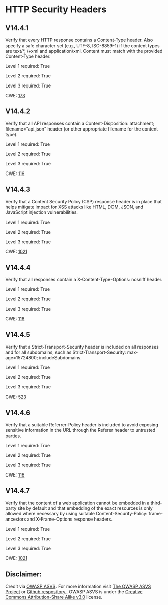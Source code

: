 # HTTP Security Headers

## V14.4.1

Verify that every HTTP response contains a Content-Type header. Also specify a safe character set (e.g., UTF-8, ISO-8859-1) if the content types are text/*, /+xml and application/xml. Content must match with the provided Content-Type header.

Level 1 required: True

Level 2 required: True

Level 3 required: True

CWE: [173](https://cwe.mitre.org/data/definitions/173)

## V14.4.2

Verify that all API responses contain a Content-Disposition: attachment; filename="api.json" header (or other appropriate filename for the content type).

Level 1 required: True

Level 2 required: True

Level 3 required: True

CWE: [116](https://cwe.mitre.org/data/definitions/116)

## V14.4.3

Verify that a Content Security Policy (CSP) response header is in place that helps mitigate impact for XSS attacks like HTML, DOM, JSON, and JavaScript injection vulnerabilities.

Level 1 required: True

Level 2 required: True

Level 3 required: True

CWE: [1021](https://cwe.mitre.org/data/definitions/1021)

## V14.4.4

Verify that all responses contain a X-Content-Type-Options: nosniff header.

Level 1 required: True

Level 2 required: True

Level 3 required: True

CWE: [116](https://cwe.mitre.org/data/definitions/116)

## V14.4.5

Verify that a Strict-Transport-Security header is included on all responses and for all subdomains, such as Strict-Transport-Security: max-age=15724800; includeSubdomains.

Level 1 required: True

Level 2 required: True

Level 3 required: True

CWE: [523](https://cwe.mitre.org/data/definitions/523)

## V14.4.6

Verify that a suitable Referrer-Policy header is included to avoid exposing sensitive information in the URL through the Referer header to untrusted parties.

Level 1 required: True

Level 2 required: True

Level 3 required: True

CWE: [116](https://cwe.mitre.org/data/definitions/116)

## V14.4.7

Verify that the content of a web application cannot be embedded in a third-party site by default and that embedding of the exact resources is only allowed where necessary by using suitable Content-Security-Policy: frame-ancestors and X-Frame-Options response headers.

Level 1 required: True

Level 2 required: True

Level 3 required: True

CWE: [1021](https://cwe.mitre.org/data/definitions/1021)



## Disclaimer:

Credit via [OWASP ASVS](https://owasp.org/www-project-application-security-verification-standard/). For more information visit [The OWASP ASVS Project](https://owasp.org/www-project-application-security-verification-standard/) or [Github respository.](https://github.com/OWASP/ASVS). OWASP ASVS is under the [Creative Commons Attribution-Share Alike v3.0](https://creativecommons.org/licenses/by-sa/3.0/) license.
